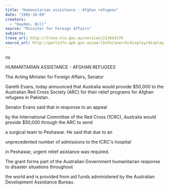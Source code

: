 ```yaml
---
title: "Humanitarian assistance - Afghan refugees"
date: "1985-10-09"
creators:
  - "Hayden, Bill"
source: "Minister for Foreign Affairs"
subjects:
trove_url: http://trove.nla.gov.au/version/213914179
source_url: http://parlinfo.aph.gov.au/parlInfo/search/display/display.w3p;query=Id%3A%22media/pressrel/HPR09014651%22
---
```


 ns

 HUMANITARIAN ASSISTANCE - AFGHAN REFUGEES

 The Acting Minister for Foreign Affairs,  Senator 

 Gareth Evans,  today announced that Australia would provide  $50,000 to the Australian Red Cross Society (ARC) for their  relief programs for Afghan refugees in Pakistan.

 Senator Evans said that in response to an appeal 

 by the International Committee of the Red Cross (1CRC),  Australia would provide $50,000 through the ARC to send 

 a surgical team to Peshawar.  He said that due to an 

 unprecedented number of admissions to the ICRC's hospital 

 in Peshawar, urgent relief asistance was required.

 The grant forms part of the Australian Government  humanitarian response to disaster situations throughout 

 the world and is provided from aid funds administered by  the Australian Development Assistance Bureau.

